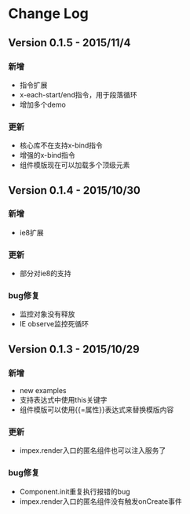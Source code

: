 # Change Log
## Version 0.1.5 - 2015/11/4
### 新增
* 指令扩展
* x-each-start/end指令，用于段落循环
* 增加多个demo

### 更新
* 核心库不在支持x-bind指令
* 增强的x-bind指令
* 组件模版现在可以加载多个顶级元素


## Version 0.1.4 - 2015/10/30
### 新增
* ie8扩展

### 更新
* 部分对ie8的支持

### bug修复
* 监控对象没有释放
* IE observe监控死循环


## Version 0.1.3 - 2015/10/29
### 新增
* new examples
* 支持表达式中使用this关键字
* 组件模版可以使用{{=属性}}表达式来替换模版内容

### 更新
* impex.render入口的匿名组件也可以注入服务了

### bug修复
* Component.init重复执行报错的bug
* impex.render入口的匿名组件没有触发onCreate事件